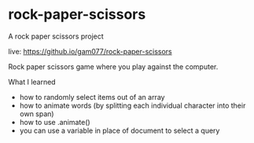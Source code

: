 # rock-paper-scissors
A rock paper scissors project

live: https://github.io/gam077/rock-paper-scissors


Rock paper scissors game where you play against the computer.

What I learned
- how to randomly select items out of an array
- how to animate words (by splitting each individual character into their own span)
- how to use .animate()
- you can use a variable in place of document to select a query

